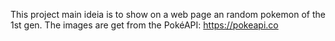 This project main ideia is to show on a web page an random pokemon of the 1st gen.
The images are get from the PokéAPI: https://pokeapi.co
